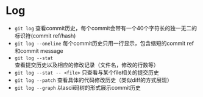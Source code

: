 # Log

* `git log` 查看commit历史，每个commit会带有一个40个字符长的独一无二的标识符(commit ref/hash)
* `git log --oneline` 每个commit历史只用一行显示，包含缩短的commit ref和commit message
* `git log --stat` 查看提交历史以及相应的修改记录（文件名，修改的行数等）
* `git log --stat -- <file>` 只查看与某个file相关的提交历史
* `git log --patch` 查看具体的代码修改历史（类似diff的方式展现）
* `git log --graph` 以ascii码树的形式展示commit历史

